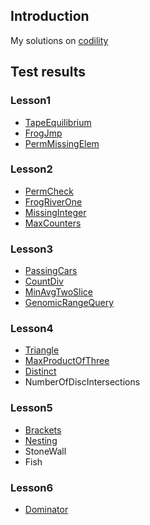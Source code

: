 ## Introduction

My solutions on [codility](https://codility.com/programmers/lessons/)

## Test results

### Lesson1

- [TapeEquilibrium](https://codility.com/demo/results/demo59SRDG-2CM/)
- [FrogJmp](https://codility.com/demo/results/demoVMCKJG-2GW/)
- [PermMissingElem](https://codility.com/demo/results/demoAG7EMH-5Q2/)

### Lesson2

- [PermCheck](https://codility.com/demo/results/demo2A4ZCR-KUA/)
- [FrogRiverOne](https://codility.com/demo/results/demo2PGRNV-ZVP/)
- [MissingInteger](https://codility.com/demo/results/demoSFG4K8-G3B/)
- [MaxCounters](https://codility.com/demo/results/demoZ3GC6Z-P2R/)

### Lesson3

- [PassingCars](https://codility.com/demo/results/demoP5X9DK-GSZ/)
- [CountDiv](https://codility.com/demo/results/demo8HEYU4-HQM/)
- [MinAvgTwoSlice](https://codility.com/demo/results/demoV9SPKC-DKC/)
- [GenomicRangeQuery](https://codility.com/demo/results/demoBFK234-32T/)

### Lesson4

- [Triangle](https://codility.com/demo/results/demoPWBZAH-XAA/)
- [MaxProductOfThree](https://codility.com/demo/results/demo48Z7KS-MHD/)
- [Distinct](https://codility.com/demo/results/demo3N3ZFX-3GC/)
- NumberOfDiscIntersections

### Lesson5

- [Brackets](https://codility.com/demo/results/demoP9Z69F-7A8/)
- [Nesting](https://codility.com/demo/results/demoCAA74J-6H7/)
- StoneWall
- Fish

### Lesson6

- [Dominator](https://codility.com/demo/results/demoBU5AFK-M9A/)
